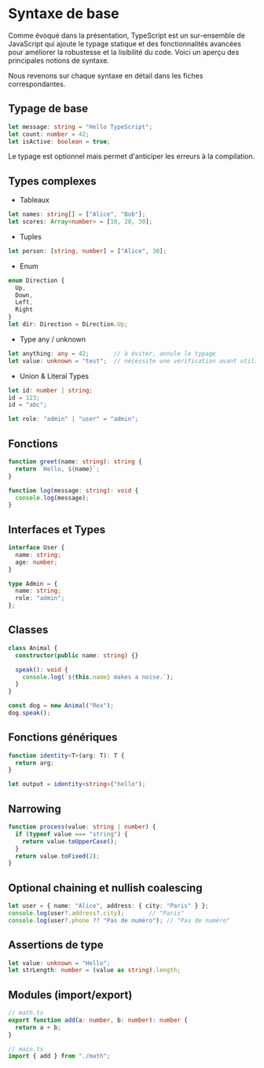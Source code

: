 # Syntaxe de base

Comme évoqué dans la présentation, TypeScript est un sur-ensemble de JavaScript qui ajoute le typage statique et des fonctionnalités avancées pour améliorer la robustesse et la lisibilité du code. Voici un aperçu des principales notions de syntaxe.

Nous revenons sur chaque syntaxe en détail dans les fiches correspondantes.

## Typage de base

```ts
let message: string = "Hello TypeScript";
let count: number = 42;
let isActive: boolean = true;
```

Le typage est optionnel mais permet d'anticiper les erreurs à la compilation.

## Types complexes

- Tableaux
```ts
let names: string[] = ["Alice", "Bob"];
let scores: Array<number> = [10, 20, 30];
```

- Tuples
```ts
let person: [string, number] = ["Alice", 30];
```

- Enum
```ts
enum Direction {
  Up,
  Down,
  Left,
  Right
}
let dir: Direction = Direction.Up;
```

- Type any / unknown
```ts
let anything: any = 42;       // à éviter, annule le typage
let value: unknown = "test";  // nécessite une vérification avant utilisation
```

- Union & Literal Types
```ts
let id: number | string;
id = 123;
id = "abc";

let role: "admin" | "user" = "admin";
```

## Fonctions

```ts
function greet(name: string): string {
  return `Hello, ${name}`;
}

function log(message: string): void {
  console.log(message);
}
```

## Interfaces et Types

```ts
interface User {
  name: string;
  age: number;
}

type Admin = {
  name: string;
  role: "admin";
};
```

## Classes

```ts
class Animal {
  constructor(public name: string) {}

  speak(): void {
    console.log(`${this.name} makes a noise.`);
  }
}

const dog = new Animal("Rex");
dog.speak();
```

## Fonctions génériques

```ts
function identity<T>(arg: T): T {
  return arg;
}

let output = identity<string>("hello");
```

## Narrowing

```ts
function process(value: string | number) {
  if (typeof value === "string") {
    return value.toUpperCase();
  }
  return value.toFixed(2);
}
```

## Optional chaining et nullish coalescing

```ts
let user = { name: "Alice", address: { city: "Paris" } };
console.log(user?.address?.city);       // "Paris"
console.log(user?.phone ?? "Pas de numéro"); // "Pas de numéro"
```

## Assertions de type

```ts
let value: unknown = "Hello";
let strLength: number = (value as string).length;
```

## Modules (import/export)

```ts
// math.ts
export function add(a: number, b: number): number {
  return a + b;
}

// main.ts
import { add } from "./math";
```